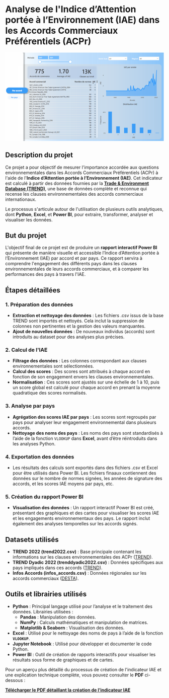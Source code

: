 # Analyse de l'Indice d’Attention portée à l’Environnement (IAE) dans les Accords Commerciaux Préférentiels (ACPr)

<img src = "dashboard/tr1.png" alt = "tr1" width ="600"/>

## Description du projet

Ce projet a pour objectif de mesurer l'importance accordée aux questions environnementales dans les Accords Commerciaux Préférentiels (ACPr) à l'aide de l'**Indice d’Attention portée à l’Environnement (IAE)**. Cet indicateur est calculé à partir des données fournies par la **[Trade & Environment Database (TREND)](https://www.chaire-epi.ulaval.ca/en/trend)**, une base de données complète et reconnue qui recense les clauses environnementales des accords commerciaux internationaux.

Le processus s'articule autour de l'utilisation de plusieurs outils analytiques, dont **Python**, **Excel**, et **Power BI**, pour extraire, transformer, analyser et visualiser les données.

## But du projet

L'objectif final de ce projet est de produire un **rapport interactif Power BI** qui présente de manière visuelle et accessible l’Indice d’Attention portée à l’Environnement (IAE) par accord et par pays. Ce rapport servira à comprendre l'engagement des différents pays dans les clauses environnementales de leurs accords commerciaux, et à comparer les performances des pays à travers l'IAE.

## Étapes détaillées

### 1. **Préparation des données**
   - **Extraction et nettoyage des données** : Les fichiers .csv issus de la base TREND sont importés et nettoyés. Cela inclut la suppression de colonnes non pertinentes et la gestion des valeurs manquantes.
   - **Ajout de nouvelles données** : De nouveaux individus (accords) sont introduits au dataset pour des analyses plus précises.

### 2. **Calcul de l'IAE**
   - **Filtrage des données** : Les colonnes correspondant aux clauses environnementales sont sélectionnées.
   - **Calcul des scores** : Des scores sont attribués à chaque accord en fonction de son engagement envers les clauses environnementales.
   - **Normalisation** : Ces scores sont ajustés sur une échelle de 1 à 10, puis un score global est calculé pour chaque accord en prenant la moyenne quadratique des scores normalisés.

### 3. **Analyse par pays**
   - **Agrégation des scores IAE par pays** : Les scores sont regroupés par pays pour analyser leur engagement environnemental dans plusieurs accords.
   - **Nettoyage des noms des pays** : Les noms des pays sont standardisés à l’aide de la fonction `VLOOKUP` dans **Excel**, avant d’être réintroduits dans les analyses Python.

### 4. **Exportation des données**
   - Les résultats des calculs sont exportés dans des fichiers .csv et Excel pour être utilisés dans Power BI. Les fichiers finaaux contiennent des données sur le nombre de normes signées, les années de signature des accords, et les scores IAE moyens par pays, etc.

### 5. **Création du rapport Power BI**
   - **Visualisation des données** : Un rapport interactif Power BI est créé, présentant des graphiques et des cartes pour visualiser les scores IAE et les engagements environnementaux des pays. Le rapport inclut également des analyses temporelles sur les accords signés.

## Datasets utilisés
- **TREND 2022 (trend2022.csv)** : Base principale contenant les informations sur les clauses environnementales des ACPr ([TREND](https://www.chaire-epi.ulaval.ca/en/trend)).
- **TREND Dyadic 2022 (trenddyadic2022.csv)** : Données spécifiques aux pays impliqués dans ces accords ([TREND](https://www.chaire-epi.ulaval.ca/en/trend)).
- **Infos Accords (infos_accords.csv)** : Données régionales sur les accords commerciaux ([DESTA](https://www.designoftradeagreements.org/downloads/)).

## Outils et librairies utilisés
- **Python** : Principal langage utilisé pour l’analyse et le traitement des données. Librairies utilisées :
   - **Pandas** : Manipulation des données.
   - **NumPy** : Calculs mathématiques et manipulation de matrices.
   - **Matplotlib & Seaborn** : Visualisation des données.
- **Excel** : Utilisé pour le nettoyage des noms de pays à l’aide de la fonction **`VLOOKUP`**.
- **Jupyter Notebook** : Utilisé pour développer et documenter le code Python.
- **Power BI** : Outil de création de rapports interactifs pour visualiser les résultats sous forme de graphiques et de cartes.
  
Pour un aperçu plus détaillé du processus de création de l'indicateur IAE et une explication technique complète, vous pouvez consulter le **PDF** ci-dessous :

**[Télécharger le PDF détaillant la création de l’indicateur IAE](https://drive.google.com/file/d/1m1CoiJk8brmNx2D9m2sQcm7lRcRZim5W/view?usp=sharing)**
